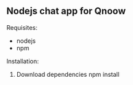 Nodejs chat app for Qnoow
-------------------------

Requisites:
  - nodejs
  - npm

Installation:
  1. Download dependencies
    npm install
